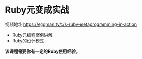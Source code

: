# Ruby元变成实战

视频地址 https://eggman.tv/c/s-ruby-metaprogramming-in-action

- Ruby元编程案例讲解
- Ruby的设计模式

**该课程需要你有一定的Ruby使用经验。**
